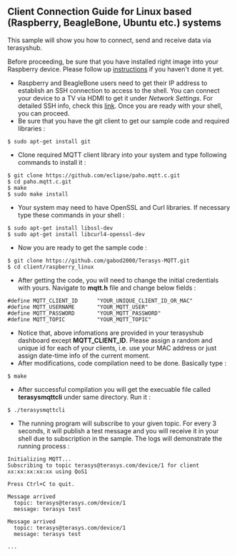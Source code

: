 ## Client Connection Guide for Linux based (Raspberry, BeagleBone, Ubuntu etc.) systems

This sample will show you how to connect, send and receive data via terasyshub.

Before proceeding, be sure that you have installed right image into your Raspberry device. Please follow up [instructions](https://www.raspberrypi.org/documentation/installation/installing-images/) if you haven't done it yet.

* Raspberry and BeagleBone users need to get their IP address to establish an SSH connection to access to the shell. You can connect your device to a TV via HDMI to get it under *Network Settings*. For detailed SSH info, check this [link](https://www.raspberrypi.org/documentation/remote-access/ssh/). Once you are ready with your shell, you can proceed.
* Be sure that you have the git client to get our sample code and required libraries :
```
$ sudo apt-get install git
```
* Clone required MQTT client library into your system and type following commands to install it :
```
$ git clone https://github.com/eclipse/paho.mqtt.c.git
$ cd paho.mqtt.c.git
$ make
$ sudo make install
```
* Your system may need to have OpenSSL and Curl libraries. If necessary type these commands in your shell :
```
$ sudo apt-get install libssl-dev
$ sudo apt-get install libcurl4-openssl-dev
```
* Now you are ready to get the sample code :
```
$ git clone https://github.com/gabod2000/Terasys-MQTT.git
$ cd client/raspberry_linux
```
* After getting the code, you will need to change the initial credentials with yours. Navigate to **mqtt.h** file and change below fields :
```
#define MQTT_CLIENT_ID      "YOUR_UNIQUE_CLIENT_ID_OR_MAC"
#define MQTT_USERNAME       "YOUR_MQTT_USER"
#define MQTT_PASSWORD       "YOUR_MQTT_PASSWORD"
#define MQTT_TOPIC          "YOUR_MQTT_TOPIC"
```
* Notice that, above infomations are provided in your terasyshub dashboard except **MQTT_CLIENT_ID**. Please assign a random and unique id for each of your clients, i.e. use your MAC address or just assign date-time info of the current moment.
* After modifications, code compilation need to be done. Basically type :
```
$ make
```
* After successful compilation you will get the execuable file called **terasysmqttcli** under same directory. Run it :
```
$ ./terasysmqttcli
```
* The running program will subscribe to your given topic. For every 3 seconds, it will publish a test message and you will receive it in your shell due to subscription in the sample. The logs will demonstrate the running process :
```
Initializing MQTT...
Subscribing to topic terasys@terasys.com/device/1 for client xx:xx:xx:xx:xx using QoS1

Press Ctrl+C to quit.

Message arrived
  topic: terasys@terasys.com/device/1
  message: terasys test

Message arrived
  topic: terasys@terasys.com/device/1
  message: terasys test

...
```
